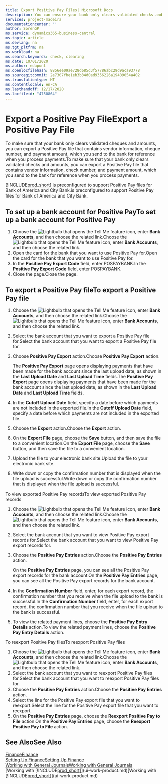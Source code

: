 ```yaml
---
title: Export Positive Pay Files| Microsoft Docs
description: You can ensure your bank only clears validated checks and amounts by exporting a Positive Pay file that contains vendor and payment information.
services: project-madeira
documentationcenter: ''
author: SorenGP
ms.service: dynamics365-business-central
ms.topic: article
ms.devlang: na
ms.tgt_pltfrm: na
ms.workload: na
ms.search.keywords: check, clearing
ms.date: 10/01/2020
ms.author: edupont
ms.openlocfilehash: 8856ee09ae728d685d3f57786abc29d9aca93778
ms.sourcegitcommit: 2e7307fbe1eb3b34d0ad9356226a19409054a402
ms.translationtype: HT
ms.contentlocale: en-CA
ms.lasthandoff: 12/17/2020
ms.locfileid: "4750864"
---
```

# <a name="export-a-positive-pay-file"></a><span data-ttu-id="7660d-103">Export a Positive Pay File</span><span class="sxs-lookup"><span data-stu-id="7660d-103">Export a Positive Pay File</span></span>
<span data-ttu-id="7660d-104">To make sure that your bank only clears validated cheques and amounts, you can export a Positive Pay file that contains vendor information, cheque number, and payment amount, which you send to the bank for reference when you process payments.</span><span class="sxs-lookup"><span data-stu-id="7660d-104">To make sure that your bank only clears validated checks and amounts, you can export a Positive Pay file that contains vendor information, check number, and payment amount, which you send to the bank for reference when you process payments.</span></span>

[!INCLUDE[prod_short](includes/prod_short.md)] <span data-ttu-id="7660d-105">is preconfigured to support Positive Pay files for Bank of America and City Bank.</span><span class="sxs-lookup"><span data-stu-id="7660d-105">is preconfigured to support Positive Pay files for Bank of America and City Bank.</span></span>

## <a name="to-set-up-a-bank-account-for-positive-pay"></a><span data-ttu-id="7660d-106">To set up a bank account for Positive Pay</span><span class="sxs-lookup"><span data-stu-id="7660d-106">To set up a bank account for Positive Pay</span></span>
1. <span data-ttu-id="7660d-107">Choose the ![Lightbulb that opens the Tell Me feature](media/ui-search/search_small.png "Tell me what you want to do") icon, enter **Bank Accounts**, and then choose the related link.</span><span class="sxs-lookup"><span data-stu-id="7660d-107">Choose the ![Lightbulb that opens the Tell Me feature](media/ui-search/search_small.png "Tell me what you want to do") icon, enter **Bank Accounts**, and then choose the related link.</span></span>
2. <span data-ttu-id="7660d-108">Open the card for the bank that you want to use Positive Pay for.</span><span class="sxs-lookup"><span data-stu-id="7660d-108">Open the card for the bank that you want to use Positive Pay for.</span></span>
3. <span data-ttu-id="7660d-109">In the **Positive Pay Export Code** field, enter POSPAYBANK.</span><span class="sxs-lookup"><span data-stu-id="7660d-109">In the **Positive Pay Export Code** field, enter POSPAYBANK.</span></span>
4. <span data-ttu-id="7660d-110">Close the page.</span><span class="sxs-lookup"><span data-stu-id="7660d-110">Close the page.</span></span>

## <a name="to-export-a-positive-pay-file"></a><span data-ttu-id="7660d-111">To export a Positive Pay file</span><span class="sxs-lookup"><span data-stu-id="7660d-111">To export a Positive Pay file</span></span>
1. <span data-ttu-id="7660d-112">Choose the ![Lightbulb that opens the Tell Me feature](media/ui-search/search_small.png "Tell me what you want to do") icon, enter **Bank Accounts**, and then choose the related link.</span><span class="sxs-lookup"><span data-stu-id="7660d-112">Choose the ![Lightbulb that opens the Tell Me feature](media/ui-search/search_small.png "Tell me what you want to do") icon, enter **Bank Accounts**, and then choose the related link.</span></span>
2. <span data-ttu-id="7660d-113">Select the bank account that you want to export a Positive Pay file for.</span><span class="sxs-lookup"><span data-stu-id="7660d-113">Select the bank account that you want to export a Positive Pay file for.</span></span>
3. <span data-ttu-id="7660d-114">Choose **Positive Pay Export** action.</span><span class="sxs-lookup"><span data-stu-id="7660d-114">Choose **Positive Pay Export** action.</span></span>

    <span data-ttu-id="7660d-115">The **Positive Pay Export** page opens displaying payments that have been made for the bank account since the last upload date, as shown in the **Last Upload Date** and **Last Upload Time** fields.</span><span class="sxs-lookup"><span data-stu-id="7660d-115">The **Positive Pay Export** page opens displaying payments that have been made for the bank account since the last upload date, as shown in the **Last Upload Date** and **Last Upload Time** fields.</span></span>
4. <span data-ttu-id="7660d-116">In the **Cutoff Upload Date** field, specify a date before which payments are not included in the exported file.</span><span class="sxs-lookup"><span data-stu-id="7660d-116">In the **Cutoff Upload Date** field, specify a date before which payments are not included in the exported file.</span></span>
5. <span data-ttu-id="7660d-117">Choose the **Export** action.</span><span class="sxs-lookup"><span data-stu-id="7660d-117">Choose the **Export** action.</span></span>
6. <span data-ttu-id="7660d-118">On the **Export File** page, choose the **Save** button, and then save the file to a convenient location.</span><span class="sxs-lookup"><span data-stu-id="7660d-118">On the **Export File** page, choose the **Save** button, and then save the file to a convenient location.</span></span>
7. <span data-ttu-id="7660d-119">Upload the file to your electronic bank site.</span><span class="sxs-lookup"><span data-stu-id="7660d-119">Upload the file to your electronic bank site.</span></span>
8. <span data-ttu-id="7660d-120">Write down or copy the confirmation number that is displayed when the file upload is successful.</span><span class="sxs-lookup"><span data-stu-id="7660d-120">Write down or copy the confirmation number that is displayed when the file upload is successful.</span></span>

<span data-ttu-id="7660d-121">To view exported Positive Pay records</span><span class="sxs-lookup"><span data-stu-id="7660d-121">To view exported Positive Pay records</span></span>

1. <span data-ttu-id="7660d-122">Choose the ![Lightbulb that opens the Tell Me feature](media/ui-search/search_small.png "Tell me what you want to do") icon, enter **Bank Accounts**, and then choose the related link.</span><span class="sxs-lookup"><span data-stu-id="7660d-122">Choose the ![Lightbulb that opens the Tell Me feature](media/ui-search/search_small.png "Tell me what you want to do") icon, enter **Bank Accounts**, and then choose the related link.</span></span>
2. <span data-ttu-id="7660d-123">Select the bank account that you want to view Positive Pay export records for.</span><span class="sxs-lookup"><span data-stu-id="7660d-123">Select the bank account that you want to view Positive Pay export records for.</span></span>
3. <span data-ttu-id="7660d-124">Choose the **Positive Pay Entries** action.</span><span class="sxs-lookup"><span data-stu-id="7660d-124">Choose the **Positive Pay Entries** action.</span></span>

    <span data-ttu-id="7660d-125">On the **Positive Pay Entries** page, you can see all the Positive Pay export records for the bank account.</span><span class="sxs-lookup"><span data-stu-id="7660d-125">On the **Positive Pay Entries** page, you can see all the Positive Pay export records for the bank account.</span></span>
4. <span data-ttu-id="7660d-126">In the **Confirmation Number** field, enter, for each export record, the confirmation number that you receive when the file upload to the bank is successful.</span><span class="sxs-lookup"><span data-stu-id="7660d-126">In the **Confirmation Number** field, enter, for each export record, the confirmation number that you receive when the file upload to the bank is successful.</span></span>
5. <span data-ttu-id="7660d-127">To view the related payment lines, choose the **Positive Pay Entry Details** action.</span><span class="sxs-lookup"><span data-stu-id="7660d-127">To view the related payment lines, choose the **Positive Pay Entry Details** action.</span></span>

<span data-ttu-id="7660d-128">To reexport Positive Pay files</span><span class="sxs-lookup"><span data-stu-id="7660d-128">To reexport Positive Pay files</span></span>

1. <span data-ttu-id="7660d-129">Choose the ![Lightbulb that opens the Tell Me feature](media/ui-search/search_small.png "Tell me what you want to do") icon, enter **Bank Accounts**, and then choose the related link.</span><span class="sxs-lookup"><span data-stu-id="7660d-129">Choose the ![Lightbulb that opens the Tell Me feature](media/ui-search/search_small.png "Tell me what you want to do") icon, enter **Bank Accounts**, and then choose the related link.</span></span>
2. <span data-ttu-id="7660d-130">Select the bank account that you want to reexport Positive Pay files for.</span><span class="sxs-lookup"><span data-stu-id="7660d-130">Select the bank account that you want to reexport Positive Pay files for.</span></span>
3. <span data-ttu-id="7660d-131">Choose the **Positive Pay Entries** action.</span><span class="sxs-lookup"><span data-stu-id="7660d-131">Choose the **Positive Pay Entries** action.</span></span>
4. <span data-ttu-id="7660d-132">Select the line for the Positive Pay export file that you want to reexport.</span><span class="sxs-lookup"><span data-stu-id="7660d-132">Select the line for the Positive Pay export file that you want to reexport.</span></span>
5. <span data-ttu-id="7660d-133">On the **Positive Pay Entries** page, choose the **Reexport Positive Pay to File** action.</span><span class="sxs-lookup"><span data-stu-id="7660d-133">On the **Positive Pay Entries** page, choose the **Reexport Positive Pay to File** action.</span></span>

## <a name="see-also"></a><span data-ttu-id="7660d-134">See Also</span><span class="sxs-lookup"><span data-stu-id="7660d-134">See Also</span></span>
[<span data-ttu-id="7660d-135">Finance</span><span class="sxs-lookup"><span data-stu-id="7660d-135">Finance</span></span>](finance.md)  
[<span data-ttu-id="7660d-136">Setting Up Finance</span><span class="sxs-lookup"><span data-stu-id="7660d-136">Setting Up Finance</span></span>](finance-setup-finance.md)  
[<span data-ttu-id="7660d-137">Working with General Journals</span><span class="sxs-lookup"><span data-stu-id="7660d-137">Working with General Journals</span></span>](ui-work-general-journals.md)  
<span data-ttu-id="7660d-138">[Working with [!INCLUDE[prod_short](includes/prod_short.md)]](ui-work-product.md)</span><span class="sxs-lookup"><span data-stu-id="7660d-138">[Working with [!INCLUDE[prod_short](includes/prod_short.md)]](ui-work-product.md)</span></span>
